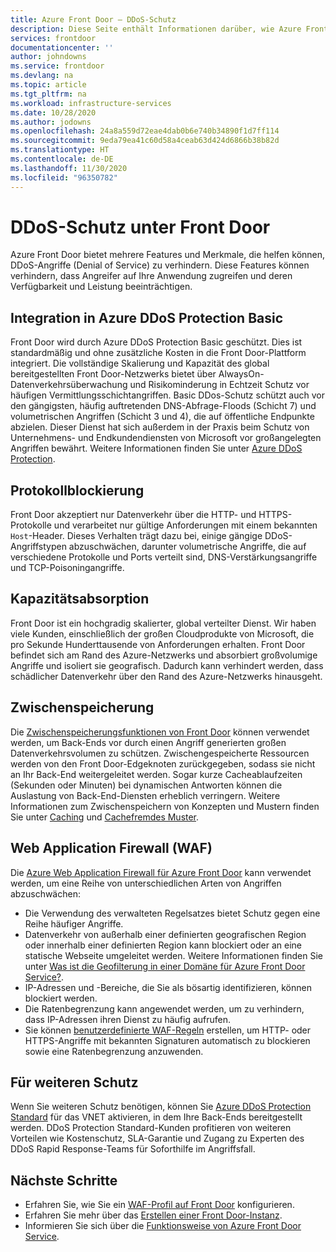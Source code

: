 ```yaml
---
title: Azure Front Door – DDoS-Schutz
description: Diese Seite enthält Informationen darüber, wie Azure Front Door vor DDoS-Angriffen schützt.
services: frontdoor
documentationcenter: ''
author: johndowns
ms.service: frontdoor
ms.devlang: na
ms.topic: article
ms.tgt_pltfrm: na
ms.workload: infrastructure-services
ms.date: 10/28/2020
ms.author: jodowns
ms.openlocfilehash: 24a8a559d72eae4dab0b6e740b34890f1d7ff114
ms.sourcegitcommit: 9eda79ea41c60d58a4ceab63d424d6866b38b82d
ms.translationtype: HT
ms.contentlocale: de-DE
ms.lasthandoff: 11/30/2020
ms.locfileid: "96350782"
---
```

# <a name="ddos-protection-on-front-door"></a>DDoS-Schutz unter Front Door

Azure Front Door bietet mehrere Features und Merkmale, die helfen können, DDoS-Angriffe (Denial of Service) zu verhindern. Diese Features können verhindern, dass Angreifer auf Ihre Anwendung zugreifen und deren Verfügbarkeit und Leistung beeinträchtigen.

## <a name="integration-with-azure-ddos-protection-basic"></a>Integration in Azure DDoS Protection Basic

Front Door wird durch Azure DDoS Protection Basic geschützt. Dies ist standardmäßig und ohne zusätzliche Kosten in die Front Door-Plattform integriert. Die vollständige Skalierung und Kapazität des global bereitgestellten Front Door-Netzwerks bietet über AlwaysOn-Datenverkehrsüberwachung und Risikominderung in Echtzeit Schutz vor häufigen Vermittlungsschichtangriffen. Basic DDos-Schutz schützt auch vor den gängigsten, häufig auftretenden DNS-Abfrage-Floods (Schicht 7) und volumetrischen Angriffen (Schicht 3 und 4), die auf öffentliche Endpunkte abzielen. Dieser Dienst hat sich außerdem in der Praxis beim Schutz von Unternehmens- und Endkundendiensten von Microsoft vor großangelegten Angriffen bewährt. Weitere Informationen finden Sie unter [Azure DDoS Protection](../security/fundamentals/ddos-best-practices.md).

## <a name="protocol-blocking"></a>Protokollblockierung

Front Door akzeptiert nur Datenverkehr über die HTTP- und HTTPS-Protokolle und verarbeitet nur gültige Anforderungen mit einem bekannten `Host`-Header. Dieses Verhalten trägt dazu bei, einige gängige DDoS-Angriffstypen abzuschwächen, darunter volumetrische Angriffe, die auf verschiedene Protokolle und Ports verteilt sind, DNS-Verstärkungsangriffe und TCP-Poisoningangriffe.

## <a name="capacity-absorption"></a>Kapazitätsabsorption

Front Door ist ein hochgradig skalierter, global verteilter Dienst. Wir haben viele Kunden, einschließlich der großen Cloudprodukte von Microsoft, die pro Sekunde Hunderttausende von Anforderungen erhalten. Front Door befindet sich am Rand des Azure-Netzwerks und absorbiert großvolumige Angriffe und isoliert sie geografisch. Dadurch kann verhindert werden, dass schädlicher Datenverkehr über den Rand des Azure-Netzwerks hinausgeht.

## <a name="caching"></a>Zwischenspeicherung

Die [Zwischenspeicherungsfunktionen von Front Door](./front-door-caching.md) können verwendet werden, um Back-Ends vor durch einen Angriff generierten großen Datenverkehrsvolumen zu schützen. Zwischengespeicherte Ressourcen werden von den Front Door-Edgeknoten zurückgegeben, sodass sie nicht an Ihr Back-End weitergeleitet werden. Sogar kurze Cacheablaufzeiten (Sekunden oder Minuten) bei dynamischen Antworten können die Auslastung von Back-End-Diensten erheblich verringern. Weitere Informationen zum Zwischenspeichern von Konzepten und Mustern finden Sie unter [Caching](/azure/architecture/best-practices/caching) und [Cachefremdes Muster](/azure/architecture/patterns/cache-aside).

## <a name="web-application-firewall-waf"></a>Web Application Firewall (WAF)

Die [Azure Web Application Firewall für Azure Front Door](../web-application-firewall/afds/afds-overview.md) kann verwendet werden, um eine Reihe von unterschiedlichen Arten von Angriffen abzuschwächen:

* Die Verwendung des verwalteten Regelsatzes bietet Schutz gegen eine Reihe häufiger Angriffe.
* Datenverkehr von außerhalb einer definierten geografischen Region oder innerhalb einer definierten Region kann blockiert oder an eine statische Webseite umgeleitet werden. Weitere Informationen finden Sie unter [Was ist die Geofilterung in einer Domäne für Azure Front Door Service?](../web-application-firewall/afds/waf-front-door-geo-filtering.md).
* IP-Adressen und -Bereiche, die Sie als bösartig identifizieren, können blockiert werden.
* Die Ratenbegrenzung kann angewendet werden, um zu verhindern, dass IP-Adressen ihren Dienst zu häufig aufrufen.
* Sie können [benutzerdefinierte WAF-Regeln](../web-application-firewall/afds/waf-front-door-custom-rules.md) erstellen, um HTTP- oder HTTPS-Angriffe mit bekannten Signaturen automatisch zu blockieren sowie eine Ratenbegrenzung anzuwenden.

## <a name="for-further-protection"></a>Für weiteren Schutz

Wenn Sie weiteren Schutz benötigen, können Sie [Azure DDoS Protection Standard](../security/fundamentals/ddos-best-practices.md#ddos-protection-standard) für das VNET aktivieren, in dem Ihre Back-Ends bereitgestellt werden. DDoS Protection Standard-Kunden profitieren von weiteren Vorteilen wie Kostenschutz, SLA-Garantie und Zugang zu Experten des DDoS Rapid Response-Teams für Soforthilfe im Angriffsfall.

## <a name="next-steps"></a>Nächste Schritte

- Erfahren Sie, wie Sie ein [WAF-Profil auf Front Door](front-door-waf.md) konfigurieren. 
- Erfahren Sie mehr über das [Erstellen einer Front Door-Instanz](quickstart-create-front-door.md).
- Informieren Sie sich über die [Funktionsweise von Azure Front Door Service](front-door-routing-architecture.md).